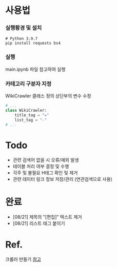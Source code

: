 # 사용법

### 실행황경 및 설치

```
# Python 3.9.7
pip install requests bs4
```

### 실행

main.ipynb 파일 참고하여 실행


### 카테고리 구분자 지정

WikiCrawler 클래스 정의 상단부의 변수 수정

``` Python
# ...
class WikiCrawler:
    title_tag = "="
    list_tag = "-"
# ...
```


# Todo
- 관련 검색어 없을 시 오류/예외 발생
- 테이블 처리 여부 결정 및 수행
- 각주 및 불필요 H태그 확인 및 제거
- 관련 데이터 링크 정보 저장/관리 (연관검색으로 사용)


# 완료
- [08/21] 제목의 "[편집]" 텍스트 제거
- [08/21] 리스트 태그 붙이기


# Ref.
크롤러 만들기 [참고](https://www.geeksforgeeks.org/web-scraping-from-wikipedia-using-python-a-complete-guide/)
